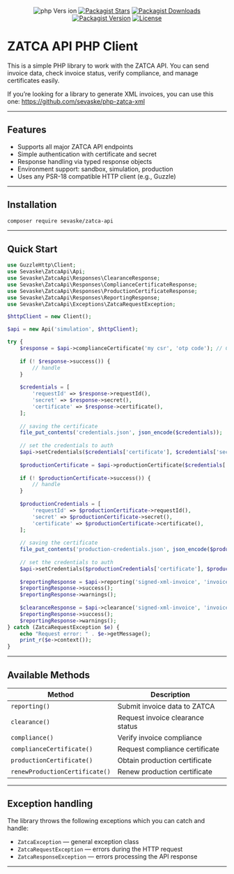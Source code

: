 <p align="center">
<img src="https://badgen.net/packagist/php/sevaske/zatca-api" alt="php Vers ion">
<a href="https://packagist.org/packages/sevaske/zatca-api"><img alt="Packagist Stars" src="https://img.shields.io/packagist/stars/sevaske/zatca-api"></a>
<a href="https://packagist.org/packages/sevaske/zatca-api"><img alt="Packagist Downloads" src="https://img.shields.io/packagist/dt/sevaske/zatca-api"></a>
<a href="https://packagist.org/packages/sevaske/zatca-api"><img alt="Packagist Version" src="https://img.shields.io/packagist/v/sevaske/zatca-api"></a>
<a href="https://packagist.org/packages/sevaske/zatca-api"><img alt="License" src="https://img.shields.io/badge/License-MIT-yellow.svg"></a>
</p>

# ZATCA API PHP Client

This is a simple PHP library to work with the ZATCA API. You can send invoice data, check invoice status, verify compliance, and manage certificates easily.

If you’re looking for a library to generate XML invoices, you can use this one: https://github.com/sevaske/php-zatca-xml

---

## Features

- Supports all major ZATCA API endpoints
- Simple authentication with certificate and secret
- Response handling via typed response objects
- Environment support: sandbox, simulation, production
- Uses any PSR-18 compatible HTTP client (e.g., Guzzle)

---

## Installation
```bash
composer require sevaske/zatca-api
```

---

## Quick Start

```php
use GuzzleHttp\Client;
use Sevaske\ZatcaApi\Api;
use Sevaske\ZatcaApi\Responses\ClearanceResponse;
use Sevaske\ZatcaApi\Responses\ComplianceCertificateResponse;
use Sevaske\ZatcaApi\Responses\ProductionCertificateResponse;
use Sevaske\ZatcaApi\Responses\ReportingResponse;
use Sevaske\ZatcaApi\Exceptions\ZatcaRequestException;

$httpClient = new Client();

$api = new Api('simulation', $httpClient);

try {
    $response = $api->complianceCertificate('my csr', 'otp code'); // ComplianceCertificateResponse
    
    if (! $response->success()) {
        // handle
    }
    
    $credentials = [
        'requestId' => $response->requestId(),
        'secret' => $response->secret(),
        'certificate' => $response->certificate(),
    ];
    
    // saving the certificate
    file_put_contents('credentials.json', json_encode($credentials));
    
    // set the credentials to auth
    $api->setCredentials($credentials['certificate'], $credentials['secret']);
    
    $productionCertificate = $api->productionCertificate($credentials['requestId']); // ProductionCertificateResponse
    
    if (! $productionCertificate->success()) {
        // handle
    }
    
    $productionCredentials = [
        'requestId' => $productionCertificate->requestId(),
        'secret' => $productionCertificate->secret(),
        'certificate' => $productionCertificate->certificate(),
    ];
    
    // saving the certificate
    file_put_contents('production-credentials.json', json_encode($productionCredentials));
    
    // set the credentials to auth
    $api->setCredentials($productionCredentials['certificate'], $productionCredentials['secret']);
    
    $reportingResponse = $api->reporting('signed-xml-invoice', 'invoice-hash', 'uuid', true); // ReportingResponse
    $reportingResponse->success();
    $reportingResponse->warnings();
    
    $clearanceResponse = $api->clearance('signed-xml-invoice', 'invoice-hash', 'uuid', true); // ClearanceResponse
    $reportingResponse->success();
    $reportingResponse->warnings();
} catch (ZatcaRequestException $e) {
    echo "Request error: " . $e->getMessage();
    print_r($e->context());
}
```

---

## Available Methods

| Method                      | Description                                       |
|-----------------------------|-------------------------------------------------|
| `reporting()`               | Submit invoice data to ZATCA                      |
| `clearance()`               | Request invoice clearance status                   |
| `compliance()`              | Verify invoice compliance                          |
| `complianceCertificate()`  | Request compliance certificate                     |
| `productionCertificate()`  | Obtain production certificate                      |
| `renewProductionCertificate()` | Renew production certificate                    |

---

## Exception handling

The library throws the following exceptions which you can catch and handle:

- `ZatcaException` — general exception class
- `ZatcaRequestException` — errors during the HTTP request
- `ZatcaResponseException` — errors processing the API response

---